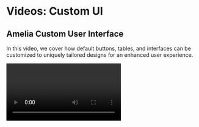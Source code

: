 # Videos: Custom UI

## Amelia Custom User Interface

In this video, we cover how default buttons, tables, and interfaces can be customized to uniquely tailored designs for an enhanced user experience.

<video src="https://vimeo.com/889351610"/>


## More Resources

{% include from="Training-Access-Amelia-Videos.md" element-id="F01-01_0002-Training-Access-Amelia-Videos_snippet" /%}
